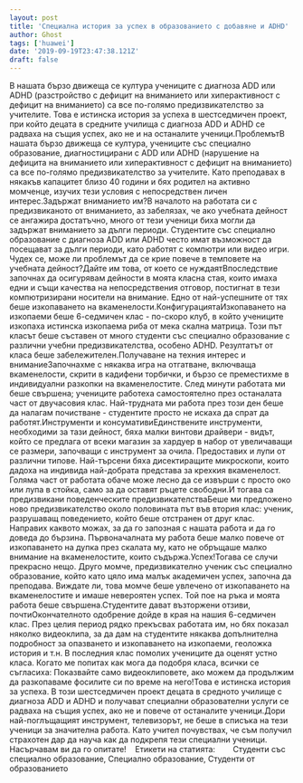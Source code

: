 ```yaml
---
layout: post
title: 'Специална история за успех в образованието с добавяне и ADHD'
author: Ghost
tags: ['huawei']
date: '2019-09-19T23:47:38.121Z'
draft: false
---
```


В нашата бързо движеща се култура учениците с диагноза ADD или ADHD (разстройство с дефицит на вниманието или хиперактивност с дефицит на вниманието) са все по-голямо предизвикателство за учителите. Това е истинска история за успеха в шестседмичен проект, при който децата в средните училища с диагноза ADD и ADHD се радваха на същия успех, ако не и на останалите ученици.ПроблемътВ нашата бързо движеща се култура, учениците със специално образование, диагностицирани с ADD или ADHD (нарушение на дефицита на вниманието или хиперактивност с дефицит на вниманието) са все по-голямо предизвикателство за учителите. Като преподавах в някакъв капацитет близо 40 години и бях родител на активно момченце, изучих тези условия с непосредствен личен интерес.Задържат вниманието им?В началото на работата си с предизвиканото от вниманието, аз забелязах, че ако учебната дейност се ангажира достатъчно, много от тези ученици биха могли да задържат вниманието за дълги периоди. Студентите със специално образование с диагноза ADD или ADHD често имат възможност да посещават за дълги периоди, като работят с компютри или видео игри. Чудех се, може ли проблемът да се крие повече в темповете на учебната дейност?Дайте им това, от което се нуждаятВпоследствие започнах да осигурявам дейности в моята класна стая, които имаха едни и същи качества на непосредствения отговор, постигнат в тези компютризирани носители на внимание. Едно от най-успешните от тях беше изкопаването на вкаменелости.КонфигурациятаИзкопаването на изкопаеми беше 6-седмичен клас - по-скоро клуб, в който учениците изкопаха истинска изкопаема риба от мека скална матрица. Този път класът беше съставен от много студенти със специално образование с различни учебни предизвикателства, особено ADHD. Резултатът от класа беше забележителен.Получаване на техния интерес и вниманиеЗапочнахме с някаква игра на отгатване, включваща вкаменелости, скрити в кадифени торбички, и бързо се преместихме в индивидуални разкопки на вкаменелостите. След минути работата ми беше свършена; учениците работеха самостоятелно през останалата част от двучасовия клас. Най-трудната ми работа през този ден беше да налагам почистване - студентите просто не искаха да спрат да работят.Инструменти и консумативиЕдинствените инструменти, необходими за тази дейност, бяха малки винтови драйвери - видът, който се предлага от всеки магазин за хардуер в набор от увеличаващи се размери, започващи с инструмент за очила. Предоставих и лупи от различни типове. Най-търсени бяха дисектиращите микроскопи, които дадоха на индивида най-добрата представа за крехкия вкаменелост. Голяма част от работата обаче може лесно да се извърши с просто око или лупа в стойка, само за да оставят ръцете свободни.И тогава са предизвикани поведенческите предизвикателстваБеше ми предложено ново предизвикателство около половината път във втория клас: ученик, разрушаващ поведението, който беше отстранен от друг клас. Направих каквото можах, за да го запозная с нашата работа и да го доведа до бързина. Първоначалната му работа беше малко повече от изкопаването на дупка през скалата му, като не обръщаше малко внимание на вкаменелостите, които съдържа.Успех!Тогава се случи прекрасно нещо. Друго момче, предизвикателно ученик със специално образование, който като цяло има малък академичен успех, започна да преподава. Виждате ли, това момче беше увлечено от изкопаването на вкаменелостите и имаше невероятен успех. Той пое на ръка и моята работа беше свършена.Студентите дават възторжени отзиви, почтиОкончателното одобрение дойде в края на нашия 6-седмичен клас. През целия период рядко прекъсвах работата им, но бях показал няколко видеоклипа, за да дам на студентите някаква допълнителна подробност за опазването и изкопаването на изкопаеми, геоложка история и т.н. В последния клас помолих учениците да оценят устно класа. Когато ме попитах как мога да подобря класа, всички се съгласиха: Показвайте само видеоклиповете, ако можем да продължим да разкопаваме фосилите си по време на него!Това е истинска история за успеха. В този шестседмичен проект децата в средното училище с диагноза ADD и ADHD и получават специални образователни услуги се радваха на същия успех, ако не и повече от останалите ученици.Дори най-поглъщащият инструмент, телевизорът, не беше в списъка на тези ученици за значителна работа. Като учител почувствах, че съм получил страхотен дар да науча как да подкрепя тези специални ученици. Насърчавам ви да го опитате!    Етикети на статията:        Студенти със специално образование, Специално образование, Студенти от образованието
